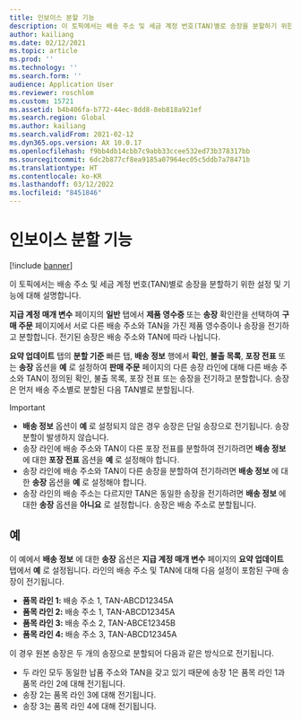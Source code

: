 ```yaml
---
title: 인보이스 분할 기능
description: 이 토픽에서는 배송 주소 및 세금 계정 번호(TAN)별로 송장을 분할하기 위한 설정 및 기능에 대해 설명합니다.
author: kailiang
ms.date: 02/12/2021
ms.topic: article
ms.prod: ''
ms.technology: ''
ms.search.form: ''
audience: Application User
ms.reviewer: roschlom
ms.custom: 15721
ms.assetid: b4b406fa-b772-44ec-8dd8-8eb818a921ef
ms.search.region: Global
ms.author: kailiang
ms.search.validFrom: 2021-02-12
ms.dyn365.ops.version: AX 10.0.17
ms.openlocfilehash: f9bb4db14cbb7c9abb33ccee532ed73b378317bb
ms.sourcegitcommit: 6dc2b877cf8ea9185a07964ec05c5ddb7a78471b
ms.translationtype: HT
ms.contentlocale: ko-KR
ms.lasthandoff: 03/12/2022
ms.locfileid: "8451846"
---
```

# <a name="split-invoice-functionality"></a>인보이스 분할 기능

[!include [banner](../includes/banner.md)]

이 토픽에서는 배송 주소 및 세금 계정 번호(TAN)별로 송장을 분할하기 위한 설정 및 기능에 대해 설명합니다.

**지급 계정 매개 변수** 페이지의 **일반** 탭에서 **제품 영수증** 또는 **송장** 확인란을 선택하여 **구매 주문** 페이지에서 서로 다른 배송 주소와 TAN을 가진 제품 영수증이나 송장을 전기하고 분할합니다. 전기된 송장은 배송 주소와 TAN에 따라 나뉩니다.

**요약 업데이트** 탭의 **분할 기준** 빠른 탭, **배송 정보** 행에서 **확인**, **불출 목록**, **포장 전표** 또는 **송장** 옵션을 **예** 로 설정하여 **판매 주문** 페이지의 다른 송장 라인에 대해 다른 배송 주소와 TAN이 정의된 확인, 불출 목록, 포장 전표 또는 송장을 전기하고 분할합니다. 송장은 먼저 배송 주소별로 분할된 다음 TAN별로 분할됩니다.

> [!IMPORTANT]
> - **배송 정보** 옵션이 **예** 로 설정되지 않은 경우 송장은 단일 송장으로 전기됩니다. 송장 분할이 발생하지 않습니다.
> - 송장 라인에 배송 주소와 TAN이 다른 포장 전표를 분할하여 전기하려면 **배송 정보** 에 대한 **포장 전표** 옵션을 **예** 로 설정해야 합니다.
> - 송장 라인에 배송 주소와 TAN이 다른 송장을 분할하여 전기하려면 **배송 정보** 에 대한 **송장** 옵션을 **예** 로 설정해야 합니다.
> - 송장 라인의 배송 주소는 다르지만 TAN은 동일한 송장을 전기하려면 **배송 정보** 에 대한 **송장** 옵션을 **아니요** 로 설정합니다. 송장은 배송 주소로 분할됩니다.

## <a name="example"></a>예

이 예에서 **배송 정보** 에 대한 **송장** 옵션은 **지급 계정 매개 변수** 페이지의 **요약 업데이트** 탭에서 **예** 로 설정됩니다. 라인의 배송 주소 및 TAN에 대해 다음 설정이 포함된 구매 송장이 전기됩니다.

- **품목 라인 1:** 배송 주소 1, TAN-ABCD12345A
- **품목 라인 2:** 배송 주소 1, TAN-ABCD12345A
- **품목 라인 3:** 배송 주소 2, TAN-ABCE12345B
- **품목 라인 4:** 배송 주소 3, TAN-ABCD12345A

이 경우 원본 송장은 두 개의 송장으로 분할되어 다음과 같은 방식으로 전기됩니다.

- 두 라인 모두 동일한 납품 주소와 TAN을 갖고 있기 때문에 송장 1은 품목 라인 1과 품목 라인 2에 대해 전기됩니다.
- 송장 2는 품목 라인 3에 대해 전기됩니다.
- 송장 3는 품목 라인 4에 대해 전기됩니다.

